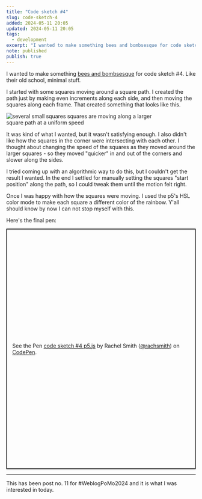 ```yaml
---
title: "Code sketch #4"
slug: code-sketch-4
added: 2024-05-11 20:05
updated: 2024-05-11 20:05
tags:
  - development
excerpt: "I wanted to make something bees and bombsesque for code sketch #4. Like their old school, minimal stuff."
note: published
publish: true
---
```


I wanted to make something [bees and bombsesque](https://beesandbombs.com/) for code sketch #4. Like their old school, minimal stuff.

I started with some squares moving around a square path. I created the path just by making even increments along each side, and then moving the squares along each frame. That created something that looks like this.

<img src="/images/squares.gif" alt="several small squares squares are moving along a larger square path at a uniform speed" style="max-width: 400px;"/>

It was kind of what I wanted, but it wasn't satisfying enough. I also didn't like how the squares in the corner were intersecting with each other. I thought about changing the speed of the squares as they moved around the larger squares - so they moved "quicker" in and out of the corners and slower along the sides.

I tried coming up with an algorithmic way to do this, but I couldn't get the result I wanted. In the end I settled for manually setting the squares "start position" along the path, so I could tweak them until the motion felt right.

Once I was happy with how the squares were moving. I used the p5's HSL color mode to make each square a different color of the rainbow. Y'all should know by now I can not stop myself with this.

Here's the final pen:

<p class="codepen" data-height="640" data-theme-id="31536" data-default-tab="result" data-slug-hash="XWwJMgv" data-user="rachsmith" style="height: 640px; box-sizing: border-box; display: flex; align-items: center; justify-content: center; border: 2px solid; margin: 1em 0; padding: 1em;">
  <span>See the Pen <a href="https://codepen.io/rachsmith/pen/XWwJMgv">
  code sketch #4 p5.js</a> by Rachel Smith (<a href="https://codepen.io/rachsmith">@rachsmith</a>)
  on <a href="https://codepen.io">CodePen</a>.</span>
</p>
<script async src="https://cpwebassets.codepen.io/assets/embed/ei.js"></script>


<hr>

This has been post no. 11 for #WeblogPoMo2024 and it is what I was interested in today.

